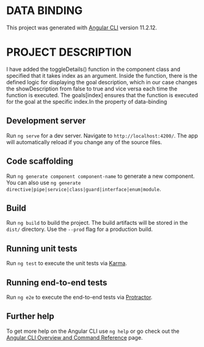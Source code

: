 # DATA BINDING

This project was generated with [Angular CLI](https://github.com/angular/angular-cli) version 11.2.12.
# PROJECT DESCRIPTION
I have added the toggleDetails() function in the component class and specified that it takes index as an argument. Inside the function, there is the defined logic for displaying the goal description, which in our case changes the showDescription from false to true and vice versa each time the function is executed. The goals[index] ensures that the function is executed for the goal at the specific index.In the property of data-binding 
## Development server

Run `ng serve` for a dev server. Navigate to `http://localhost:4200/`. The app will automatically reload if you change any of the source files.

## Code scaffolding

Run `ng generate component component-name` to generate a new component. You can also use `ng generate directive|pipe|service|class|guard|interface|enum|module`.

## Build

Run `ng build` to build the project. The build artifacts will be stored in the `dist/` directory. Use the `--prod` flag for a production build.

## Running unit tests

Run `ng test` to execute the unit tests via [Karma](https://karma-runner.github.io).

## Running end-to-end tests

Run `ng e2e` to execute the end-to-end tests via [Protractor](http://www.protractortest.org/).

## Further help

To get more help on the Angular CLI use `ng help` or go check out the [Angular CLI Overview and Command Reference](https://angular.io/cli) page.
